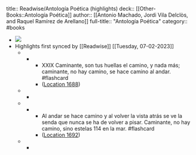 title:: Readwise/Antología Poética (highlights)
deck:: [[Other-Books::Antología Poética]]
author:: [[Antonio Machado, Jordi Vila Delclòs, and Raquel Ramírez de Arellano]]
full-title:: "Antología Poética"
category:: #books

- ![](https://m.media-amazon.com/images/I/91jC+-AiM8L._SY160.jpg)
- Highlights first synced by [[Readwise]] [[Tuesday, 07-02-2023]]
	- -
		- XXIX Caminante, son tus huellas el camino, y nada más; caminante, no hay camino, se hace camino al andar. #flashcard
		- ([Location 1688](https://readwise.io/to_kindle?action=open&asin=B08BJF6X6P&location=1688))
	- -
	- -
		- Al andar se hace camino y al volver la vista atrás se ve la senda que nunca se ha de volver a pisar. Caminante, no hay camino, sino estelas 114 en la mar. #flashcard
		- ([Location 1692](https://readwise.io/to_kindle?action=open&asin=B08BJF6X6P&location=1692))
	- -